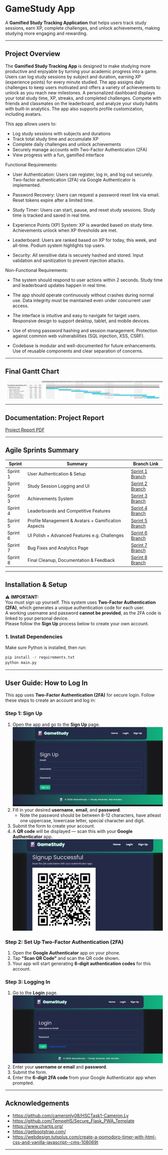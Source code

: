 # GameStudy App

A **Gamified Study Tracking Application** that helps users track study sessions, earn XP, complete challenges, and unlock achievements, making studying more engaging and rewarding.

---

## Project Overview

The **Gamified Study Tracking App** is designed to make studying more productive and enjoyable by turning your academic progress into a game. Users can log study sessions by subject and duration, earning XP (experience points) for every minute studied. The app assigns daily challenges to keep users motivated and offers a variety of achievements to unlock as you reach new milestones.
A personalized dashboard displays your total study time, XP, streaks, and completed challenges. Compete with friends and classmates on the leaderboard, and analyze your study habits with built-in analytics. The app also supports profile customization, including avatars.

This app allows users to:
- Log study sessions with subjects and durations  
- Track total study time and accumulate XP  
- Complete daily challenges and unlock achievements  
- Securely manage accounts with Two-Factor Authentication (2FA)  
- View progress with a fun, gamified interface

Functional Requirements:
- User Authentication: Users can register, log in, and log out securely. Two-factor authentication (2FA) via Google Authenticator is implemented.

- Password Recovery: Users can request a password reset link via email. Reset tokens expire after a limited time.

- Study Timer: Users can start, pause, and reset study sessions. Study time is tracked and saved in real time.

- Experience Points (XP) System: XP is awarded based on study time. Achievements unlock when XP thresholds are met.

- Leaderboard: Users are ranked based on XP for today, this week, and all-time. Podium system highlights top users.

- Security: All sensitive data is securely hashed and stored. Input validation and sanitization to prevent injection attacks.

Non-Functional Requirements:
- The system should respond to user actions within 2 seconds. Study time and leaderboard updates happen in real time.

- The app should operate continuously without crashes during normal use. Data integrity must be maintained even under concurrent user access.

- The interface is intuitive and easy to navigate for target users. Responsive design to support desktop, tablet, and mobile devices.

- Use of strong password hashing and session management. Protection against common web vulnerabilities (SQL injection, XSS, CSRF).

- Codebase is modular and well-documented for future enhancements. Use of reusable components and clear separation of concerns.
---

## Final Gantt Chart

![Final Gantt Chart](static/images/finalgantt.png)

---

## Documentation: Project Report

[Project Report PDF](.pdf)

---

## Agile Sprints Summary

| Sprint   | Summary                                   | Branch Link                          |
| -------- | ----------------------------------------- | ------------------------------------- |
| Sprint 1 | User Authentication & Setup                 | [Sprint 1 Branch](https://github.com/TempeHS/2025SE-Cameron.L-Major/tree/sprint-1)            |
| Sprint 2 | Study Session Logging and UI                     | [Sprint 2 Branch](https://github.com/TempeHS/2025SE-Cameron.L-Major/tree/sprint-2)   |
| Sprint 3 | Achievements System                | [Sprint 3 Branch](https://github.com/TempeHS/2025SE-Cameron.L-Major/tree/sprint-3)      |
| Sprint 4 | Leaderboards and Competitive Features          | [Sprint 4 Branch](https://github.com/TempeHS/2025SE-Cameron.L-Major/tree/sprint-4)    |
| Sprint 5 | Profile Management & Avatars + Gamification Aspects         | [Sprint 5 Branch](https://github.com/TempeHS/2025SE-Cameron.L-Major/tree/sprint-5)         |
| Sprint 6 | UI Polish + Advanced Features e.g. Challenges               | [Sprint 6 Branch](https://github.com/TempeHS/2025SE-Cameron.L-Major/tree/sprint-6)       |
| Sprint 7 | Bug Fixes and Analytics Page          | [Sprint 7 Branch](https://github.com/TempeHS/2025SE-Cameron.L-Major/tree/sprint-7)        |
| Sprint 8 | Final Cleanup, Documentation & Feedback   | [Sprint 8 Branch](https://github.com/TempeHS/2025SE-Cameron.L-Major/tree/sprint-8)           |

---

## Installation & Setup

⚠️ **IMPORTANT:**  
You must sign up yourself. This system uses **Two-Factor Authentication (2FA)**, which generates a unique authentication code for each user.  
A working username and password **cannot be provided**, as the 2FA code is linked to your personal device.  
Please follow the **Sign Up** process below to create your own account.

### 1. Install Dependencies

Make sure Python is installed, then run:

```bash
pip install -r requirements.txt
python main.py
```

---

## User Guide: How to Log In

This app uses **Two-Factor Authentication (2FA)** for secure login. Follow these steps to create an account and log in:

### Step 1: Sign Up

1. Open the app and go to the **Sign Up** page.  
   ![Sign Up Page](static/images/signup.png)
2. Fill in your desired **username**, **email**, and **password**.
   - Note the password should be between 8-12 characters, have atleast one uppercase, lowercase letter, special character and digit. 
3. Submit the form to create your account.  
4. A **QR code** will be displayed — scan this with your **Google Authenticator** app.
   ![QR Code Example](static/images/qr_code_example.png)

### Step 2: Set Up Two-Factor Authentication (2FA)

1. Open the **Google Authenticator** app on your phone.  
2. Tap **"Scan QR Code"** and scan the QR code shown.  
3. Your app will start generating **6-digit authentication codes** for this account.

### Step 3: Logging In

1. Go to the **Login** page.  
   ![Login Page](static/images/login.png)
2. Enter your **username or email** and **password**.  
3. Submit the form.  
4. Enter the **6-digit 2FA code** from your Google Authenticator app when prompted.

---

## Acknowledgements
- https://github.com/cameronly08/HSCTask1-Cameron.Ly
- https://github.com/TempeHS/Secure_Flask_PWA_Template
- https://www.chartjs.org/
- https://getbootstrap.com/
- https://webdesign.tutsplus.com/create-a-pomodoro-timer-with-html-css-and-vanilla-javascript--cms-108069t

---

